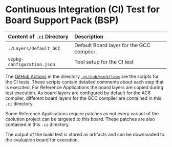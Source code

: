 # Continuous Integration (CI) Test for Board Support Pack (BSP)

Content of `.ci` Directory   | Description
:----------------------------|:-----------------
`./Layers/Default_GCC`       | Default Board layer for the GCC compiler.
`vcpkg-configuration.json`   | Tool setup for the CI test

The [GitHub Actions](https://github.com/Open-CMSIS-Pack/STM32F072B-DISCO_BSP/tree/main/README.md#github-actions) in the directory [`.github/workflows`](https://github.com/Open-CMSIS-Pack/STM32F072B-DISCO_BSP/tree/main/.github/workflows) are the scripts for the CI tests. These scripts contain detailed comments about each step that is executed.
For Reference Applications the board layers are copied during test execution. As board layers are configured by default for the AC6 compiler, different board layers for the GCC compiler are contained in this `.ci` directory.

Some Reference Applications require patches as not every variant of the csolution project can be targeted to this board. These patches are also contained in this `.ci` directory.

The output of the build test is stored as artifacts and can be downloaded to the evaluation board for execution.
